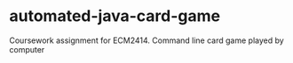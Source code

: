# automated-java-card-game
Coursework assignment for ECM2414. Command line card game played by computer
